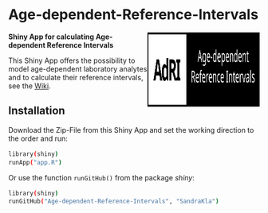 # Age-dependent-Reference-Intervals

<img src="Logo.svg" width="225px" height="150px" align="right"/>

**Shiny App for calculating Age-dependent Reference Intervals**

This Shiny App offers the possibility to model age-dependent laboratory analytes and to calculate their reference intervals, see the [Wiki](https://github.com/SandraKla/Age-dependent-Reference-Intervals/wiki). 

## Installation

Download the Zip-File from this Shiny App and set the working direction to the order and run:

```bash
library(shiny)
runApp("app.R")
```
Or use the function ```runGitHub()``` from the package *shiny*:

```bash
library(shiny)
runGitHub("Age-dependent-Reference-Intervals", "SandraKla")
```

